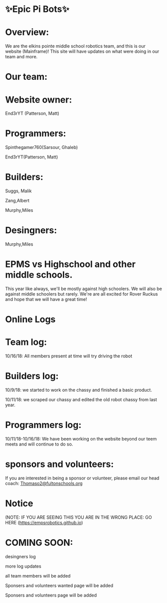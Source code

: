 # :sparkles:Epic Pi Bots:sparkles:
# Overview:
We are the elkins pointe middle school robotics team,
and this is our website (Mainframe)!
This site will have updates on what were doing in our team and more.
# Our team:
# Website owner:
End3rYT (Patterson, Matt)
# Programmers:
Spinthegamer760(Sarsour, Ghaleb)

End3rYT(Patterson, Matt)
# Builders:
Suggs, Malik

Zang,Albert

Murphy,Miles
# Desingners:
Murphy,Miles
# EPMS vs Highschool and other middle schools.
This year like always, we'll be mostly against high schoolers.
We will also be against middle schoolers but rarely.
We're are all excited for Rover Ruckus and hope that we will have a great time!
# Online Logs
# Team log:
10/16/18: All members present at time will try driving the robot
# Builders log:
10/9/18: we started to work on the chassy and finished a basic product.

10/11/18:  we scraped our chassy and edited the old robot chassy from last year.
# Programmers log:
10/11/18-10/16/18: We have been working on the website beyond our teem meets and will continue to do so.
# sponsors and volunteers:
If you are interested in being a sponsor or volunteer, please email our head coach: Thomaso2@fultonschools.org
# Notice 
(NOTE: IF YOU ARE SEEING THIS YOU ARE IN THE WRONG PLACE: GO HERE (https://empsrobotics.github.io) 

# COMING SOON:
desingners log

more log updates

all team members will be added

Sponsers and volunteers wanted page will be added

Sponsers and volunteers page will be added
